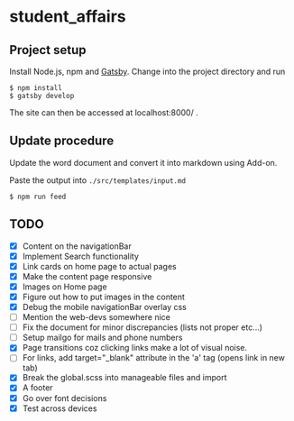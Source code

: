# student_affairs

## Project setup
Install Node.js, npm and [Gatsby](https://www.gatsbyjs.com/tutorial/part-zero/#using-the-gatsby-cli). Change into the project directory and run
```
$ npm install
$ gatsby develop
```
The site can then be accessed at localhost:8000/ .

## Update procedure

Update the word document and convert it into markdown using Add-on.

Paste the output into `./src/templates/input.md`

```
$ npm run feed
```

## TODO

- [x] Content on the navigationBar
- [x] Implement Search functionality
- [x] Link cards on home page to actual pages
- [x] Make the content page responsive
- [x] Images on Home page
- [x] Figure out how to put images in the content
- [x] Debug the mobile navigationBar overlay css
- [ ] Mention the web-devs somewhere nice
- [ ] Fix the document for minor discrepancies (lists not proper etc...)
- [ ] Setup mailgo for mails and phone numbers
- [x] Page transitions coz clicking links make a lot of visual noise.
- [ ] For links, add target="_blank" attribute in the 'a' tag (opens link in new tab)
- [x] Break the global.scss into manageable files and import
- [x] A footer
- [x] Go over font decisions
- [x] Test across devices
